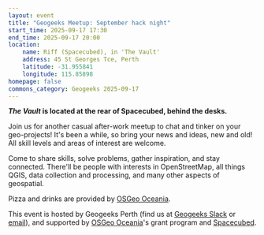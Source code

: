 ```yaml
---
layout: event
title: "Geogeeks Meetup: September hack night"
start_time: 2025-09-17 17:30
end_time: 2025-09-17 20:00
location:
    name: Riff (Spacecubed), in 'The Vault'
    address: 45 St Georges Tce, Perth
    latitude: -31.955841
    longitude: 115.85898
homepage: false
commons_category: Geogeeks 2025-09-17
---
```


***The Vault* is located at the rear of Spacecubed, behind the desks.**

Join us for another casual after-work meetup to chat and tinker on your geo-projects! It's been a while, so bring your news and ideas, new and old! All skill levels and areas of interest are welcome.

Come to share skills, solve problems, gather inspiration, and stay connected.
There'll be people with interests in OpenStreetMap, all things QGIS, data collection and processing,
and many other aspects of geospatial.

Pizza and drinks are provided by [OSGeo Oceania](https://osgeo-oceania.org).

This event is hosted by Geogeeks Perth (find us at [Geogeeks Slack](https://join.slack.com/t/geogeeks/shared_invite/zt-13fnotoqb-YkyMTmvwZEB_nDUis_30hw)
or [email](mailto:geogeeks.perth@gmail.com)),
and supported by [OSGeo Oceania](https://osgeo-oceania.org)'s grant program and [Spacecubed](https://spacecubed.com).
